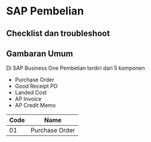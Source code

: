 # SAP Pembelian  
## Checklist dan troubleshoot


## Gambaran Umum

Di SAP Business One Pembelian terdiri dari 5 komponen
* Purchase Order
* Good Receipt PO
* Landed Cost
* AP Invoice
* AP Credit Memo

|Code | Name |
| ------ | ------|
| 01 | Purchase Order|

<!--stackedit_data:
eyJoaXN0b3J5IjpbMTkwODkyMzEwNSwtMTY5MjA4NTUzM119
-->